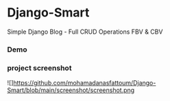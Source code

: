 # Django-Smart
Simple Django Blog - Full CRUD Operations FBV & CBV
### Demo
### project screenshot
![]https://github.com/mohamadanasfattoum/Django-Smart/blob/main/screenshot/screenshot.png
